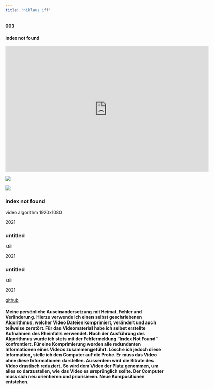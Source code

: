 ```yaml
---
title: 'niklaus iff'
---
```

<!-- number//title -->
<div class="work-col1">

#### 003

#### index not found

</div>

<!-- images -->
<div class="work-col2-3">
<div class="work-col2">

<iframe title="vimeo-player" src="https://player.vimeo.com/video/666287068?h=669be21527" width="640" height="395" frameborder="0" allowfullscreen></iframe>

![](/images/indexnotfound01.png)

![](/images/indexnotfound03.png)

</div>

<!-- image info -->
<div class="work-col3">
<div>

### index not found

video algorithm 1920x1080

2021

</div>
<div>
</div>
<div>

### untitled

still

2021

</div>
<div>

### untitled

still

2021

</div>
</div>
</div>

<!-- links -->
<div class="work-col4">

<!-- <a class="work-links" href="https://doc.niklausiff.ch/" target="_blank">doc</a> -->

<a class="work-links" href="https://github.com/nikischwdrtr/noindex" target="_blank">github</a>

</div>

<!-- text -->

#### Meine persönliche Auseinandersetzung mit Heimat, Fehler und Veränderung. Hierzu verwende ich einen selbst geschriebenen Algorithmus, welcher Video Dateien komprimiert, verändert und auch teilweise zerstört. Für das Videomaterial habe ich selbst erstellte Aufnahmen des Rheinfalls verwendet. Nach der Ausführung des Algorithmus wurde ich stets mit der Fehlermeldung “Index Not Found” konfrontiert. Für eine Komprimierung werden alle redundanten Informationen eines Videos zusammengeführt. Lösche ich jedoch diese Information, stelle ich den Computer auf die Probe. Er muss das Video ohne diese Informationen darstellen. Ausserdem wird die Bitrate des Video drastisch reduziert. So wird dem Video der Platz genommen, um alles so darzustellen, wie das Video es ursprünglich sollte. Der Computer muss sich neu orientieren und priorisieren. Neue Kompositionen entstehen.